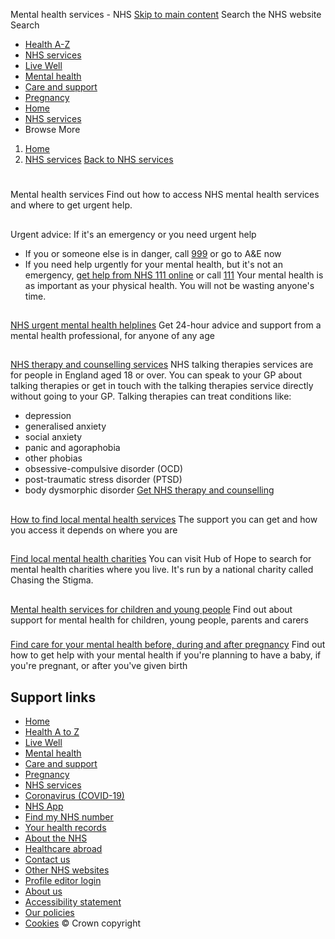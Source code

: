 
Mental health services - NHS
[Skip to main content](#maincontent)
Search the NHS website
Search
* [Health A-Z](/conditions/)
* [NHS services](/nhs-services/)
* [Live Well](/live-well/)
* [Mental health](/mental-health/)
* [Care and support](/conditions/social-care-and-support-guide/)
* [Pregnancy](/pregnancy/)
* [Home](/)
* [NHS services](/nhs-services/)
* Browse
 More
1. [Home](/)
2. [NHS services](/nhs-services/)
[Back to 
 NHS services](/nhs-services/) 
# 
 
 Mental health services
 Find out how to access NHS mental health services and where to get urgent help.
 
## 
Urgent advice: If it's an emergency or you need urgent help
* If you or someone else is in danger, call [999](tel:999) or go to A&E now
* If you need help urgently for your mental health, but it's not an emergency, [get help from NHS 111 online](https://111.nhs.uk/) or call [111](tel:111)
Your mental health is as important as your physical health. You will not be wasting anyone's time.
## 
[NHS urgent mental health helplines](https://www.nhs.uk/service-search/mental-health/find-an-urgent-mental-health-helpline)
Get 24-hour advice and support from a mental health professional, for anyone of any age
## 
[NHS therapy and counselling services](https://www.nhs.uk/service-search/mental-health/find-an-NHS-talking-therapies-service/)
NHS talking therapies services are for people in England aged 18 or over. You can speak to your GP about talking therapies or get in touch with the talking therapies service directly without going to your GP. Talking therapies can treat conditions like:
* depression
* generalised anxiety
* social anxiety
* panic and agoraphobia
* other phobias
* obsessive-compulsive disorder (OCD)
* post-traumatic stress disorder (PTSD)
* body dysmorphic disorder
[Get NHS therapy and counselling](https://www.nhs.uk/service-search/mental-health/find-an-NHS-talking-therapies-service/)
## 
[How to find local mental health services](/nhs-services/mental-health-services/how-to-find-local-mental-health-services/)
The support you can get and how you access it depends on where you are
## 
[Find local mental health charities](https://hubofhope.co.uk/)
You can visit Hub of Hope to search for mental health charities where you live. It's run by a national charity called Chasing the Stigma.
## 
[Mental health services for children and young people](/nhs-services/mental-health-services/mental-health-services-for-young-people/)
Find out about support for mental health for children, young people, parents and carers
### 
[Find care for your mental health before, during and after pregnancy](/nhs-services/mental-health-services/find-care-for-your-mental-health-before-during-and-after-pregnancy/)
Find out how to get help with your mental health if you're planning to have a baby, if you're pregnant, or after you've given birth
## Support links
* [Home](/)
* [Health A to Z](/conditions/)
* [Live Well](/live-well/)
* [Mental health](/mental-health/)
* [Care and support](/conditions/social-care-and-support-guide/)
* [Pregnancy](/pregnancy/)
* [NHS services](/nhs-services/)
* [Coronavirus (COVID-19)](/conditions/coronavirus-covid-19/)
* [NHS App](/nhs-app/)
* [Find my NHS number](/nhs-services/online-services/find-nhs-number/)
* [Your health records](/using-the-nhs/about-the-nhs/your-health-records/)
* [About the NHS](/using-the-nhs/about-the-nhs/)
* [Healthcare abroad](/using-the-nhs/healthcare-abroad/apply-for-a-free-uk-global-health-insurance-card-ghic/)
* [Contact us](/contact-us/)
* [Other NHS websites](/nhs-sites/)
* [Profile editor login](/our-policies/profile-editor-login/)
* [About us](/about-us/)
* [Accessibility statement](/accessibility-statement/)
* [Our policies](/our-policies/)
* [Cookies](/our-policies/cookies-policy/)
© Crown copyright
